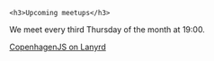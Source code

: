 <div class="upcoming-meetings">

	<h3>Upcoming meetups</h3>
  <p>We meet every third Thursday of the month at 19:00.</p>

  <div class="lanyrd-target-guide">
      <a href="http://lanyrd.com/guides/copenhagenjs/"
          class="lanyrd-guide"
          data-lanyrd-context="future">
          CopenhagenJS on Lanyrd
      </a>
  </div>

</div>
